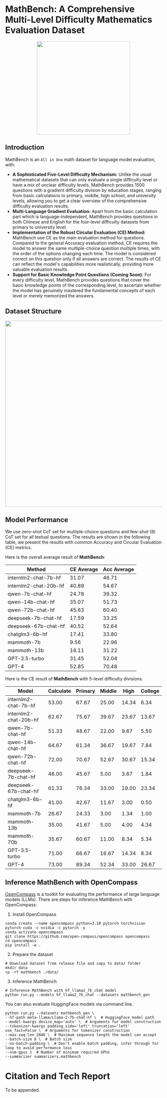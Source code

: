 # MathBench: A Comprehensive Multi-Level Difficulty Mathematics Evaluation Dataset

<div align="center">

<!-- <img src="https://github.com/InternLM/InternLM-Math/assets/28834990/d953900e-a092-4df4-bfb6-9a63ecbaef6a" width="200"/> -->
<img src="https://github.com/open-compass/opencompass/assets/28834990/c285f051-f6cb-4425-8045-863bb94095ed" width="300">
  <div> </div>
  <div align="center">
    <!-- <b><font size="3">MathBench</font></b> -->
    <sup>
      </a>
    </sup>
    <div> </div>
  </div>
</div>

## Introduction
MathBench is an `All in One` math dataset for language model evaluation, with: 
- **A Sophisticated Five-Level Difficulty Mechanism:** Unlike the usual mathematical datasets that can only evaluate a single difficulty level or have a mix of unclear difficulty levels, MathBench provides 1500 questions with a gradient difficulty division by education stages, ranging from basic calculations to primary, middle, high school, and university levels, allowing you to get a clear overview of the comprehensive difficulty evaluation results.
- **Multi-Language Gradient Evaluation:** Apart from the basic calculation part which is language-independent, MathBench provides questions in both Chinese and English for the four-level difficulty datasets from primary to university level.
- **Implementation of the Robust Circular Evaluation (CE) Method:** MathBench use CE as the main evaluation method for questions. Compared to the general Accuracy evaluation method, CE requires the model to answer the same multiple-choice question multiple times, with the order of the options changing each time. The model is considered correct on this question only if all answers are correct. The results of CE can reflect the model's capabilities more realistically, providing more valuable evaluation results.
- **Support for Basic Knowledge Point Questions (Coming Soon):** For every difficulty level, MathBench provides questions that cover the basic knowledge points of the corresponding level, to ascertain whether the model has genuinely mastered the fundamental concepts of each level or merely memorized the answers.

<!-- CE utilizes a circular evaluation mechanism to mitigate the model's biased tendencies, such as consistently favoring option A or yielding entirely different results across multiple responses. During the evaluation of a multiple-choice question, CE performs several assessments. After each question-answer interaction, the order of the options is rearranged through a "circular" mechanism (for instance, ABCD becomes BCDA). A question is only deemed correct if all responses across these evaluations are accurate. Within MathBench, we employ CE-4, meaning each question undergoes four rounds of evaluation. -->


## Dataset Structure
<div align="center">
 <img src="https://github.com/InternLM/InternLM-Math/assets/28834990/a5cc2887-5107-4f5a-b04b-48adf7be8349
" width="600"/>
</div>



## Model Performance
We use zero-shot CoT set for multiple-choice questions and few-shot (8) CoT set for all textual questions. The results are shown in the following table, we present the results with common Accuracy and Circular Evaluation (CE) metrics. 

Here is the overall average result of **MathBench**:


| Method                 | CE Average | Acc Average |
|------------------------|------------|-------------|
| internlm2-chat-7b-hf   | 31.07      | 46.71       |
| internlm2-chat-20b-hf  | 40.89      | 54.67       |
| qwen-7b-chat-hf        | 24.78      | 39.32       |
| qwen-14b-chat-hf       | 35.07      | 51.73       |
| qwen-72b-chat-hf       | 45.63      | 60.40       |
| deepseek-7b-chat-hf    | 17.59      | 33.25       |
| deepseek-67b-chat-hf   | 40.52      | 52.64       |
| chatglm3-6b-hf         | 17.41      | 33.80       |
| mammoth-7b             | 9.56       | 22.96       |
| mammoth-13b            | 16.11      | 31.22       |
| GPT-3.5-turbo          | 31.45      | 52.04       |
| GPT-4                  | 52.85      | 70.48       |



Here is the CE result of **MathBench** with 5-level difficulty divisions:

| Model                  | Calculate | Primary | Middle | High   | College |
|------------------------|-----------|---------|--------|--------|---------|
| internlm2-chat-7b-hf   | 53.00     | 67.67   | 25.00  | 14.34  | 6.34    |
| internlm2-chat-20b-hf  | 62.67     | 75.67   | 39.67  | 23.67  | 13.67   |
| qwen-7b-chat-hf        | 51.33     | 48.67   | 22.00  | 9.67   | 5.50    |
| qwen-14b-chat-hf       | 64.67     | 61.34   | 36.67  | 19.67  | 7.84    |
| qwen-72b-chat-hf       | 72.00     | 70.67   | 52.67  | 30.67  | 15.34   |
| deepseek-7b-chat-hf    | 46.00     | 45.67   | 5.00   | 3.67   | 1.84    |
| deepseek-67b-chat-hf   | 61.33     | 76.34   | 33.00  | 19.00  | 23.34   |
| chatglm3-6b-hf         | 41.00     | 42.67   | 11.67  | 3.00   | 0.50    |
| mammoth-7b             | 26.67     | 24.33   | 3.00   | 1.34   | 1.00    |
| mammoth-13b            | 35.00     | 41.67   | 5.00   | 4.00   | 4.34    |
| mammoth-70b            | 35.67     | 60.67   | 11.00  | 8.34   | 5.34    |
| GPT-3.5-turbo          | 71.00     | 66.67   | 16.67  | 14.34  | 8.34    |
| GPT-4                  | 73.00     | 89.34   | 52.34  | 33.00  | 26.67   |

<!-- <div align="center">
<img src="https://github.com/InternLM/InternLM-Math/assets/28834990/1026cd1a-199f-43ea-bb0d-4aa3fce53442" width="600">
</div> -->



## Inference MathBench with OpenCompass
[OpenCompass](https://github.com/open-compass/opencompass) is a toolkit for evaluating the performance of large language models (LLMs). There are steps for inference MathBench with OpenCompass:
1. Install OpenCompass
```
conda create --name opencompass python=3.10 pytorch torchvision pytorch-cuda -c nvidia -c pytorch -y
conda activate opencompass
git clone https://github.com/open-compass/opencompass opencompass
cd opencompass
pip install -e .
```
2. Prepare the dataset
```
# Download dataset from release file and copy to data/ folder
mkdir data
cp -rf mathbench ./data/ 
```
3. Inference MathBench
```
# Inference MathBench with hf_llama2_7b_chat model
python run.py --models hf_llama2_7b_chat --datasets mathbench_gen
```
You can also evaluate HuggingFace models via command line. 
```
python run.py --datasets mathbench_gen \
--hf-path meta-llama/Llama-2-7b-chat-hf \  # HuggingFace model path
--model-kwargs device_map='auto' \  # Arguments for model construction
--tokenizer-kwargs padding_side='left' truncation='left' use_fast=False \  # Arguments for tokenizer construction
--max-seq-len 2048 \  # Maximum sequence length the model can accept
--batch-size 8 \  # Batch size
--no-batch-padding \  # Don't enable batch padding, infer through for loop to avoid performance loss
--num-gpus 1  # Number of minimum required GPUs
--summarizer summarizers.mathbench
```


# Citation and Tech Report
To be appended.